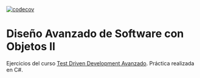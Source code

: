 [![codecov](https://codecov.io/gh/rpgrca/tdd-course-2/branch/main/graph/badge.svg?token=y7P8L0Hoas)](https://codecov.io/gh/rpgrca/tdd-course-2)
# Diseño Avanzado de Software con Objetos II

Ejercicios del curso [Test Driven Development Avanzado](https://academia.10pines.com/course_contents/5-test-driven-development-avanzado). Práctica realizada en C#.
